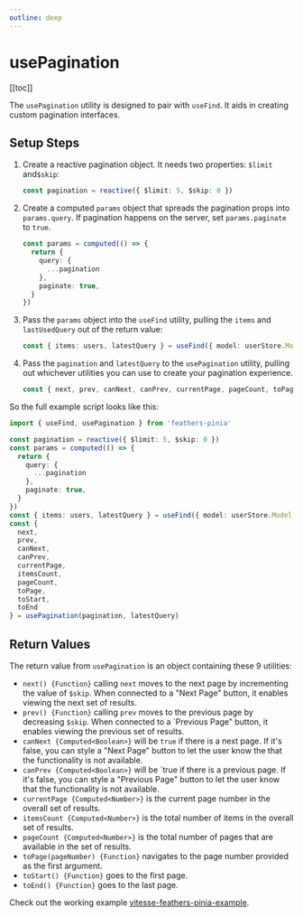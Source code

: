 ```yaml
---
outline: deep
---
```


# usePagination

[[toc]]

The `usePagination` utility is designed to pair with `useFind`. It aids in creating custom pagination interfaces.

## Setup Steps

1. Create a reactive pagination object. It needs two properties:  `$limit` and`$skip`:

    ```ts
    const pagination = reactive({ $limit: 5, $skip: 0 })
    ```

2. Create a computed `params` object that spreads the pagination props into `params.query`. If pagination happens on the server, set `params.paginate` to `true`.

    ```ts
    const params = computed(() => {
      return {
        query: {
          ...pagination
        },
        paginate: true,
      }
    })
    ```

3. Pass the `params` object into the `useFind` utility, pulling the `items` and `lastUsedQuery` out of the return value:

    ```ts
    const { items: users, latestQuery } = useFind({ model: userStore.Model, params })
    ```

4. Pass the `pagination` and `latestQuery` to the `usePagination` utility, pulling out whichever utilities you can use to create your pagination experience.

    ```ts
    const { next, prev, canNext, canPrev, currentPage, pageCount, toPage, toStart, toEnd } = usePagination(pagination, latestQuery)
    ```

So the full example script looks like this:

```ts
import { useFind, usePagination } from 'feathers-pinia'

const pagination = reactive({ $limit: 5, $skip: 0 })
const params = computed(() => {
  return {
    query: {
      ...pagination
    },
    paginate: true,
  }
})
const { items: users, latestQuery } = useFind({ model: userStore.Model, params })
const {
  next,
  prev,
  canNext,
  canPrev,
  currentPage,
  itemsCount,
  pageCount,
  toPage,
  toStart,
  toEnd
} = usePagination(pagination, latestQuery)
```

## Return Values

The return value from `usePagination` is an object containing these 9 utilities:

- `next() {Function}` calling `next` moves to the next page by incrementing the value of `$skip`. When connected to a "Next Page" button, it enables viewing the next set of results.
- `prev() {Function}` calling `prev` moves to the previous page by decreasing `$skip`. When connected to a `Previous Page" button, it enables viewing the previous set of results.
- `canNext {Computed<Boolean>}` will be `true` if there is a next page. If it's false, you can style a "Next Page" button to let the user know the that the functionality is not available.
- `canPrev {Computed<Boolean>}` will be `true if there is a previous page. If it's false, you can style a "Previous Page" button to let the user know that the functionality is not available.
- `currentPage {Computed<Number>}` is the current page number in the overall set of results.
- `itemsCount {Computed<Number>}` is the total number of items in the overall set of results.
- `pageCount {Computed<Number>}` is the total number of pages that are available in the set of results.
- `toPage(pageNumber) {Function}` navigates to the page number provided as the first argument.
- `toStart() {Function}` goes to the first page.
- `toEnd() {Function}` goes to the last page.

Check out the working example [vitesse-feathers-pinia-example](https://github.com/marshallswain/vitesse-feathers-pinia-example).

